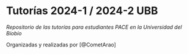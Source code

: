 # Tutorías 2024-1 / 2024-2 UBB

_Repositorio de las tutorías para estudiantes PACE en la Universidad del Bíobío_

Organizadas y realizadas por [@CometArao]
